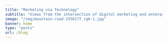 ```yaml
---
title: "Marketing via Technology"
subtitle: "Views from the intersection of digital marketing and enterprise technology"
image: "/img/mountain-road-1556177_rgb-1.jpg"
banner: home
type: "posts"
url: /blog
---
```

